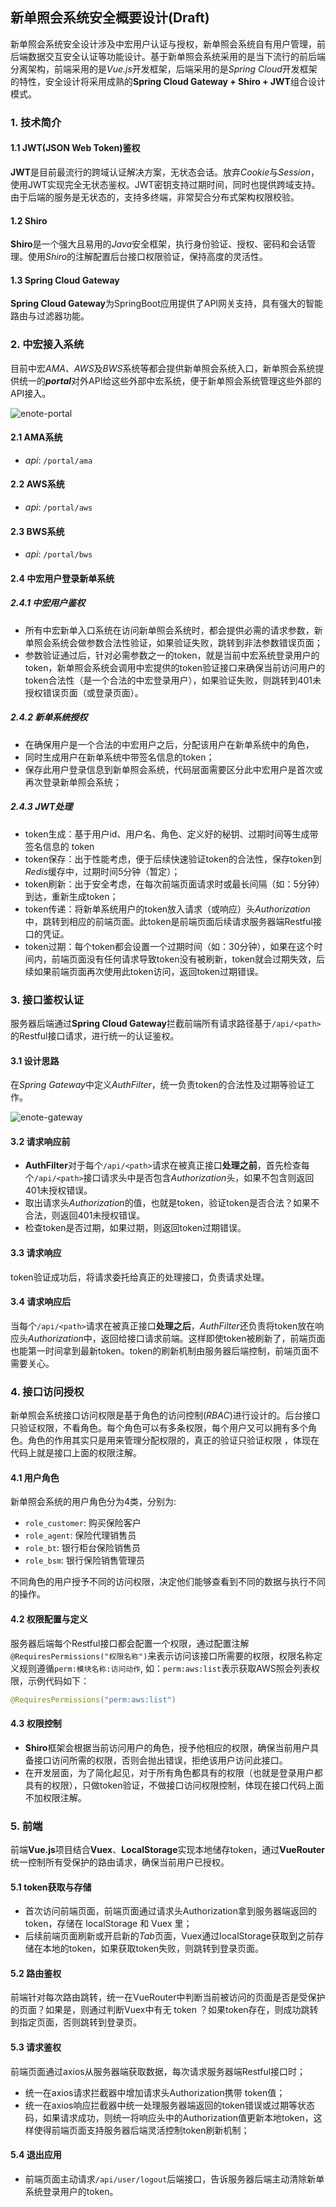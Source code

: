 ## 新单照会系统安全概要设计(Draft)
新单照会系统安全设计涉及中宏用户认证与授权，新单照会系统自有用户管理，前后端数据交互安全认证等功能设计。基于新单照会系统采用的是当下流行的前后端分离架构，前端采用的是*Vue.js*开发框架，后端采用的是*Spring Cloud*开发框架的特性，安全设计将采用成熟的**Spring Cloud Gateway + Shiro + JWT**组合设计模式。

### 1. 技术简介

#### 1.1 JWT(JSON Web Token)鉴权
**JWT**是目前最流行的跨域认证解决方案，无状态会话。放弃*Cookie*与*Session*，使用JWT实现完全无状态鉴权。JWT密钥支持过期时间，同时也提供跨域支持。由于后端的服务是无状态的，支持多终端，非常契合分布式架构权限校验。

#### 1.2 Shiro
**Shiro**是一个强大且易用的*Java*安全框架，执行身份验证、授权、密码和会话管理。使用*Shiro*的注解配置后台接口权限验证，保持高度的灵活性。

#### 1.3 Spring Cloud Gateway
**Spring Cloud Gateway**为SpringBoot应用提供了API网关支持，具有强大的智能路由与过滤器功能。

### 2. 中宏接入系统

目前中宏*AMA*、*AWS*及*BWS*系统等都会提供新单照会系统入口，新单照会系统提供统一的***portal***对外API给这些外部中宏系统，便于新单照会系统管理这些外部的API接入。

![enote-portal](https://github.com/WeifengYao-Cognizant/enote/raw/master/enote_portal.png "新单照会系统入口")

#### 2.1 AMA系统
- *api*: `/portal/ama`

#### 2.2 AWS系统
- *api*: `/portal/aws`

#### 2.3 BWS系统
- *api*: `/portal/bws`

#### 2.4 中宏用户登录新单系统

##### 2.4.1 中宏用户鉴权
- 所有中宏新单入口系统在访问新单照会系统时，都会提供必需的请求参数，新单照会系统会做参数合法性验证，如果验证失败，跳转到非法参数错误页面；
- 参数验证通过后，针对必需参数之一的token，就是当前中宏系统登录用户的token，新单照会系统会调用中宏提供的token验证接口来确保当前访问用户的token合法性（是一个合法的中宏登录用户），如果验证失败，则跳转到401未授权错误页面（或登录页面）。

##### 2.4.2 新单系统授权
- 在确保用户是一个合法的中宏用户之后，分配该用户在新单系统中的角色，
- 同时生成用户在新单系统中带签名信息的token；
- 保存此用户登录信息到新单照会系统，代码层面需要区分此中宏用户是首次或再次登录新单照会系统；

##### 2.4.3 JWT处理
- token生成：基于用户id、用户名、角色、定义好的秘钥、过期时间等生成带签名信息的 token 
- token保存：出于性能考虑，便于后续快速验证token的合法性，保存token到*Redis*缓存中，过期时间5分钟（暂定）；
- token刷新：出于安全考虑，在每次前端页面请求时或最长间隔（如：5分钟）到达，重新生成token；
- token传递：将新单系统用户的token放入请求（或响应）头*Authorization*中，跳转到相应的前端页面。此token是前端页面后续请求服务器端Restful接口的凭证。
- token过期：每个token都会设置一个过期时间（如：30分钟），如果在这个时间内，前端页面没有任何请求导致token没有被刷新，token就会过期失效，后续如果前端页面再次使用此token访问，返回token过期错误。

### 3. 接口鉴权认证

服务器后端通过**Spring Cloud Gateway**拦截前端所有请求路径基于`/api/<path>`的Restful接口请求，进行统一的认证鉴权。

#### 3.1 设计思路
在*Spring Gateway*中定义*AuthFilter*，统一负责token的合法性及过期等验证工作。

![enote-gateway](https://github.com/WeifengYao-Cognizant/enote/raw/master/enote-gateway.png "新单照会系统API网关")

#### 3.2 请求响应前
* **AuthFilter**对于每个`/api/<path>`请求在被真正接口**处理之前**，首先检查每个`/api/<path>`接口请求头中是否包含*Authorization*头，如果不包含则返回401未授权错误。
* 取出请求头*Authorization*的值，也就是token，验证token是否合法？如果不合法，则返回401未授权错误。
* 检查token是否过期，如果过期，则返回token过期错误。

#### 3.3 请求响应 
token验证成功后，将请求委托给真正的处理接口，负责请求处理。

#### 3.4 请求响应后
当每个`/api/<path>`请求在被真正接口**处理之后**，*AuthFilter*还负责将token放在响应头*Authorization*中，返回给接口请求前端。这样即使token被刷新了，前端页面也能第一时间拿到最新token。token的刷新机制由服务器后端控制，前端页面不需要关心。


### 4. 接口访问授权
新单照会系统接口访问权限是基于角色的访问控制(*RBAC*)进行设计的。后台接口只验证权限，不看角色。每个角色可以有多条权限，每个用户又可以拥有多个角色。角色的作用其实只是用来管理分配权限的，真正的验证只验证权限 ，体现在代码上就是接口上面的权限注解。

#### 4.1 用户角色
新单照会系统的用户角色分为4类，分别为:
- `role_customer`: 购买保险客户
- `role_agent`: 保险代理销售员
- `role_bt`: 银行柜台保险销售员
- `role_bsm`: 银行保险销售管理员

不同角色的用户授予不同的访问权限，决定他们能够查看到不同的数据与执行不同的操作。


#### 4.2 权限配置与定义
服务器后端每个Restful接口都会配置一个权限，通过配置注解`@RequiresPermissions("权限名称")`来表示访问该接口所需要的权限，权限名称定义规则遵循`perm:模块名称:访问动作`, 如：`perm:aws:list`表示获取AWS照会列表权限，示例代码如下：
```java
@RequiresPermissions("perm:aws:list")
```

#### 4.3 权限控制
- **Shiro**框架会根据当前访问用户的角色，授予他相应的权限，确保当前用户具备接口访问所需的权限，否则会抛出错误，拒绝该用户访问此接口。
- 在开发层面，为了简化起见，对于所有角色都具有的权限（也就是登录用户都具有的权限），只做token验证，不做接口访问权限控制，体现在接口代码上面不加权限注解。

### 5. 前端

前端**Vue.js**项目结合**Vuex**、**LocalStorage**实现本地储存token，通过**VueRouter**统一控制所有受保护的路由请求，确保当前用户已授权。

#### 5.1 token获取与存储
- 首次访问前端页面，前端页面通过请求头Authorization拿到服务器端返回的token，存储在 localStorage 和 Vuex 里；
- 后续前端页面刷新或开启新的*Tab*页面，Vuex通过localStorage获取到之前存储在本地的token，如果获取token失败，则跳转到登录页面。

#### 5.2 路由鉴权
前端针对每次路由跳转，统一在VueRouter中判断当前被访问的页面是否是受保护的页面？如果是，则通过判断Vuex中有无 token ？如果token存在，则成功跳转到指定页面，否则跳转到登录页。


#### 5.3 请求鉴权
前端页面通过axios从服务器端获取数据，每次请求服务器端Restful接口时；
- 统一在axios请求拦截器中增加请求头Authorization携带 token值；
- 统一在axios响应拦截器中统一处理服务器端返回的token错误或过期等状态码，如果请求成功，则统一将响应头中的Authorization值更新本地token，这样使得前端页面支持服务器后端灵活控制token刷新机制；

#### 5.4 退出应用
- 前端页面主动请求`/api/user/logout`后端接口，告诉服务器后端主动清除新单系统登录用户的token。


